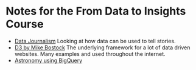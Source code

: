 # Notes for the From Data to Insights Course

- [Data Journalism](https://limn.co.za/) Looking at how data can be used to tell stories.
- [D3 by Mike Bostock](https://d3js.org/) The underlying framework for a lot of data driven websites. Many examples and used throughout the internet.
- [Astronomy using BigQuery](https://cloudblog.withgoogle.com/products/data-analytics/querying-the-stars-with-bigquery-gis/amp/)
